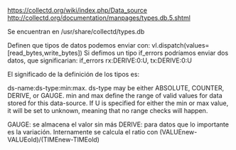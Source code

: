 https://collectd.org/wiki/index.php/Data_source
http://collectd.org/documentation/manpages/types.db.5.shtml

Se encuentran en /usr/share/collectd/types.db

Definen que tipos de datos podemos enviar con: vl.dispatch(values=[read_bytes,write_bytes])
Si defimos un tipo if_errors podríamos enviar dos datos, que significarian: 
if_errors               rx:DERIVE:0:U, tx:DERIVE:0:U

El significado de la definición de los tipos es:

ds-name:ds-type:min:max. ds-type may be either ABSOLUTE, COUNTER, DERIVE, or GAUGE. min and max define the range of valid values for data stored for this data-source. If U is specified for either the min or max value, it will be set to unknown, meaning that no range checks will happen.

GAUGE: se almacena el valor sin más
DERIVE: para datos que lo importante es la variación. Internamente se calcula el ratio con (VALUEnew-VALUEold)/(TIMEnew-TIMEold)

